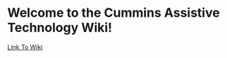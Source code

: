 # Welcome to the Cummins Assistive Technology Wiki!  
[Link To Wiki](https://github.com/Courage-Kenny-Cummins-MN/Welcome/wiki)

